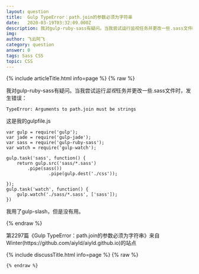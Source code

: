```yaml
---
layout: question
title:  Gulp TypeError：path.join的参数必须为字符串
date:   2020-03-19T03:32:09.000Z
description: 我对gulp-ruby-sass有疑问。当我尝试运行监视任务并更改一些.sass文件时，发生错误：TypeError  Arguments to pa...
img: 
author: 飞云阿飞
category: question
answer: 0
tags: Sass CSS
topic: CSS
---
```

<div class="article-root">
  <div class="article">
    {% include articleTitle.html info=page %}
    {% raw %}
    <div class="article-content"><p><font style="vertical-align: inherit;"><font style="vertical-align: inherit;">我对gulp-ruby-sass有疑问。</font><font style="vertical-align: inherit;">当我尝试运行</font></font><em><font style="vertical-align: inherit;"><font style="vertical-align: inherit;">监视</font></font></em><font style="vertical-align: inherit;"><font style="vertical-align: inherit;">任务并更改一些.sass文件时，发生错误：</font></font></p>

<pre><code>TypeError: Arguments to path.join must be strings 
</code></pre>

<p><font style="vertical-align: inherit;"><font style="vertical-align: inherit;">这是我的gulpfile.js</font></font></p>

<pre><code>var gulp = require('gulp');<font></font>
var jade = require('gulp-jade');<font></font>
var sass = require('gulp-ruby-sass');<font></font>
var watch = require('gulp-watch');<font></font>
<font></font>
gulp.task('sass', function() {<font></font>
    return gulp.src('sass/*.sass')<font></font>
        .pipe(sass())<font></font>
                .pipe(gulp.dest('./css'));<font></font>
<font></font>
});<font></font>
gulp.task('watch', function() {<font></font>
    gulp.watch('./sass/*.sass', ['sass']);<font></font>
})<font></font>
</code></pre>

<p><font style="vertical-align: inherit;"><font style="vertical-align: inherit;">我用了gulp-slash，但是没有用。</font></font></p></div>
    {% endraw %}
  </div>
  <p class="winter_mark">第2297篇《Gulp TypeError：path.join的参数必须为字符串》来自Winter(https://github.com/aiyld/aiyld.github.io)的站点</p>
  <div class="discuss-wrapper">
    {% include discussTitle.html info=page %}
    {% raw %}
    
    {% endraw %}
  </div>
<div>
